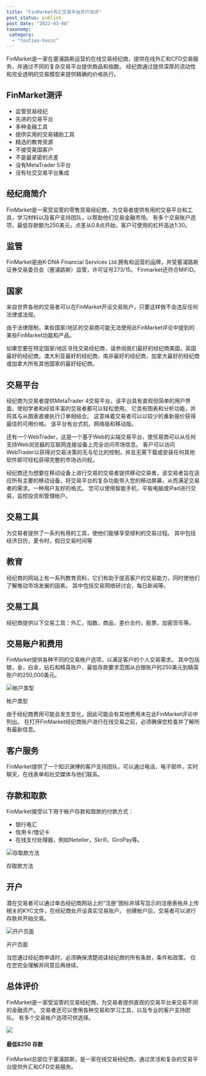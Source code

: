 ```yaml
---
title: "FinMarket外汇交易平台开户测评"
post_status: publish
post_date: "2022-03-08"
taxonomy:
 category: 
  - "toutiao-basic"
---
```


FinMarket是一家在塞浦路斯运营的在线交易经纪商，提供在线外汇和CFD交易服务，并通过不同的复杂交易平台提供商品和指数。 经纪商通过提供深厚的流动性和完全透明的交易模型来提供精确的价格执行。

## FinMarket测评
- 监管贸易经纪
- 先进的交易平台
- 多种金融工具
- 提供实用的交易辅助工具
- 精选的教育资源
- 不接受美国客户
- 不是最紧密的点差
- 没有MetaTrader 5平台
- 没有社交交易平台集成


## 经纪商简介

FinMarket是一家受监管的零售贸易经纪商，为交易者提供有用的交易平台和工具，学习材料以及客户支持团队，以帮助他们交易金融市场。 有多个交易账户选项，最低存款额为250美元，点差从0.8点开始，客户可使用的杠杆高达1:30。

## 监管

FinMarket是由K-DNA Financial Services Ltd.拥有和运营的品牌，并受塞浦路斯证券交易委员会（塞浦路斯）监管，许可证号273/15。 Finmarket还符合MIFID。

## 国家

来自世界各地的交易者可以在FinMarket开设交易账户，只要这样做不会违反任何法律或法规。

由于法律限制，某些国家/地区的交易商可能无法使用此FinMarket评论中提到的某些FinMarket功能和产品。

如果您要在特定国家/地区寻找交易经纪商，请参阅我们最好的经纪商美国，英国最好的经纪商，澳大利亚最好的经纪商，南非最好的经纪商，加拿大最好的经纪商或加拿大所有其他国家的最好经纪商。

## 交易平台

经纪商为交易者提供MetaTrader 4交易平台，该平台具有直观但简单的用户界面，使初学者和经验丰富的交易者都可以轻松使用。 它具有图表和分析功能，并将其与从图表直接执行订单相结合。 这意味着交易者可以以较少的重新报价获得最佳的可用价格。 该平台有台式机，网络版和移动版。

还有一个WebTrader，这是一个基于Web的尖端交易平台，使贸易商可以从任何支持Web浏览器的互联网连接设备上完全访问市场信息。 客户可以访问WebTrader以获得对交易决策的无与伦比的控制，并且无需下载或安装任何其他软件即可轻松获得完整的市场访问权。

经纪商还为想要在移动设备上进行交易的交易者提供移动交易者，该交易者旨在适应所有主要的移动设备，将交易平台的复杂功能带入您的移动屏幕，从而满足交易者的需求。一种用户友好的格式。 您可以使用智能手机，平板电脑或iPad进行交易，监控投资和管理帐户。

## 交易工具

为交易者提供了一系列有用的工具，使他们能够享受顺利的交易过程。 其中包括经济日历，夏令时，假日交易时间等

## 教育

经纪商的网站上有一系列教育资料，它们有助于提高客户的交易能力，同时使他们了解推动市场发展的因素。 其中包括交易网络研讨会，每日新闻等。

## 交易工具

经纪商提供以下交易工具：外汇，指数，商品，差价合约，股票，加密货币等。

## 交易账户和费用

FinMarket提供各种不同的交易帐户选项，以满足客户的个人交易需求。 其中包括银，金，白金，钻石和精英账户，最低存款要求范围从白银账户的250美元到精英账户的250,000美元。

![帐户类型](https://cdn.fendou.la/funstoutiao/2020/11/FinMarket-Review-Account-Types-1024x444.png "帐户类型")

帐户类型

由于经纪商费用可能会发生变化，因此可能会有其他费用未在此FinMarket评论中列出。 在打开FinMarket经纪商账户进行在线交易之前，必须确保您检查并了解所有最新信息。

## 客户服务

FinMarket提供了一个知识渊博的客户支持团队，可以通过电话，电子邮件，实时聊天，在线表单和社交媒体与他们联系。

## 存款和取款

FinMarket接受以下用于帐户存款和取款的付款方式：
- 银行电汇
- 信用卡/借记卡
- 在线支付处理器，例如Neteller，Skrill，GiroPay等。

![存取款方法](https://cdn.fendou.la/funstoutiao/2020/11/FinMarket-Review-Deposit-and-Withdrawal-Methods.jpg "存取款方法")

存取款方法

## 开户

潜在交易者可以通过单击经纪商网站上的“注册”图标并填写显示的注册表格并上传相关的KYC文件，在经纪商处开设真实交易账户。 创建帐户后，交易者可以进行存款并开始交易。

![开户页面](https://cdn.fendou.la/funstoutiao/2020/11/FinMarket-Review-Account-Opening-Page-362x1024.jpg "开户页面")

开户页面

当您通过经纪商申请时，必须确保清楚阅读经纪商的所有条款，条件和政策。 仅在您完全理解并同意后再继续。

## 总体评价

FinMarket是一家受监管的交易经纪商，为交易者提供直观的交易平台来交易不同的金融资产。 交易者还可以使用各种交易和学习工具，以及专业的客户支持团队。 有多个交易帐户选项可供选择。

![](https://cdn.fendou.la/funstoutiao/2020/11/FinMarket-Logo-1.png)

#### **最低$250** 存款

FinMarket总部位于塞浦路斯，是一家在线交易经纪商，通过灵活和复杂的交易平台提供外汇和CFD交易服务。
